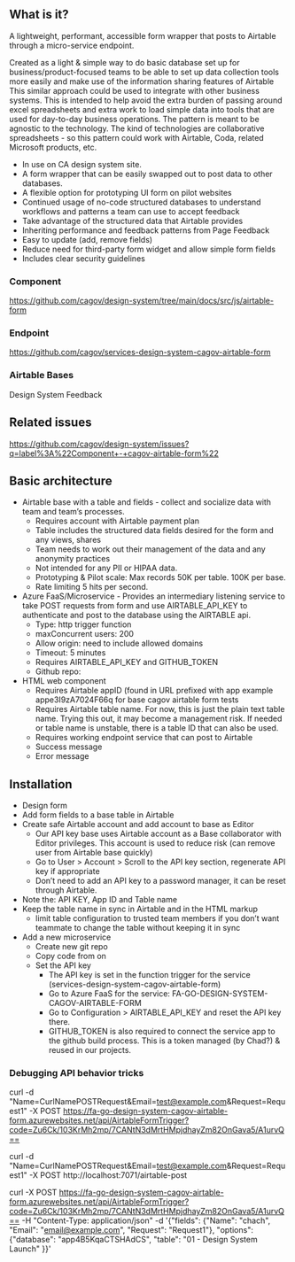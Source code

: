 ## What is it?

A lightweight, performant, accessible form wrapper that posts to Airtable through a micro-service endpoint.

Created as a light & simple way to do basic database set up for business/product-focused teams to be able to set up data collection tools more easily and make use of the information sharing features of Airtable
This similar approach could be used to integrate with other business systems. This is intended to help avoid the extra burden of passing around excel spreadsheets and extra work to load simple data into tools that are used for day-to-day business operations. The pattern is meant to be agnostic to the technology. The kind of technologies are collaborative spreadsheets - so this pattern could work with Airtable, Coda, related Microsoft products, etc.

* In use on CA design system site.
* A form wrapper that can be easily swapped out to post data to other databases.
* A flexible option for prototyping UI form on pilot websites 
* Continued usage of no-code structured databases to understand workflows and patterns a team can use to accept feedback
* Take advantage of the structured data that Airtable provides
* Inheriting performance and feedback patterns from Page Feedback
* Easy to update (add, remove fields)
* Reduce need for third-party form widget and allow simple form fields
* Includes clear security guidelines

### Component
https://github.com/cagov/design-system/tree/main/docs/src/js/airtable-form

### Endpoint
https://github.com/cagov/services-design-system-cagov-airtable-form

### Airtable Bases
Design System Feedback

## Related issues
https://github.com/cagov/design-system/issues?q=label%3A%22Component+-+cagov-airtable-form%22


## Basic architecture

* Airtable base with a table and fields - collect and socialize data with team and team’s processes.
  * Requires account with Airtable payment plan
  * Table includes the structured data fields desired for the form and any views, shares
  * Team needs to work out their management of the data and any anonymity practices
  * Not intended for any PII or HIPAA data.
  * Prototyping & Pilot scale: Max records 50K per table. 100K per base.
  * Rate limiting 5 hits per second.
* Azure FaaS/Microservice - Provides an intermediary listening service to take POST requests from form and use AIRTABLE_API_KEY to authenticate and post to the database using the AIRTABLE api.
  * Type: http trigger function
  * maxConcurrent users: 200
  * Allow origin: need to include allowed domains
  * Timeout: 5 minutes
  * Requires AIRTABLE_API_KEY and GITHUB_TOKEN 
  * Github repo: 
* HTML web component
  * Requires Airtable appID (found in URL prefixed with app example appe3I9zA7024F66q for base cagov airtable form tests
  * Requires Airtable table name. For now, this is just the plain text table name. Trying this out, it may become a management risk. If needed or table name is unstable, there is a table ID that can also be used.
  * Requires working endpoint service that can post to Airtable
  * Success message
  * Error message

## Installation

* Design form
* Add form fields to a base table in Airtable
* Create safe Airtable account and add account to base as Editor
  * Our API key base uses Airtable account as a Base collaborator with Editor privileges. This account is used to reduce risk (can remove user from Airtable base quickly)
  * Go to User > Account > Scroll to the API key section, regenerate API key if appropriate
  * Don’t need to add an API key to a password manager, it can be reset through Airtable.
* Note the: API KEY, App ID and Table name
* Keep the table name in sync in Airtable and in the HTML markup
  * limit table configuration to trusted team members if you don’t want teammate to change the table without keeping it in sync
* Add a new microservice
  * Create new git repo
  * Copy code from on 
  * Set the API key
    * The API key is set in the function trigger for the service (services-design-system-cagov-airtable-form)
    * Go to Azure FaaS for the service: FA-GO-DESIGN-SYSTEM-CAGOV-AIRTABLE-FORM
    * Go to Configuration > AIRTABLE_API_KEY and reset the API key there.
    * GITHUB_TOKEN is also required to connect the service app to the github build process. This is a token managed (by Chad?) & reused in our projects.


### Debugging API behavior tricks
curl  -d "Name=CurlNamePOSTRequest&Email=test@example.com&Request=Request1"  -X POST https://fa-go-design-system-cagov-airtable-form.azurewebsites.net/api/AirtableFormTrigger?code=Zu6Ck/103KrMh2mp/7CANtN3dMrtHMpjdhayZm82OnGava5/A1urvQ==

curl  -d "Name=CurlNamePOSTRequest&Email=test@example.com&Request=Request1"  -X POST http://localhost:7071/airtable-post

curl -X POST https://fa-go-design-system-cagov-airtable-form.azurewebsites.net/api/AirtableFormTrigger?code=Zu6Ck/103KrMh2mp/7CANtN3dMrtHMpjdhayZm82OnGava5/A1urvQ==
   -H "Content-Type: application/json"
   -d '{"fields": {"Name": "chach", "Email": "email@example.com", "Request": "Request1"}, "options": {"database": "app4B5KqaCTSHAdCS", "table": "01 - Design System Launch"
}}'  